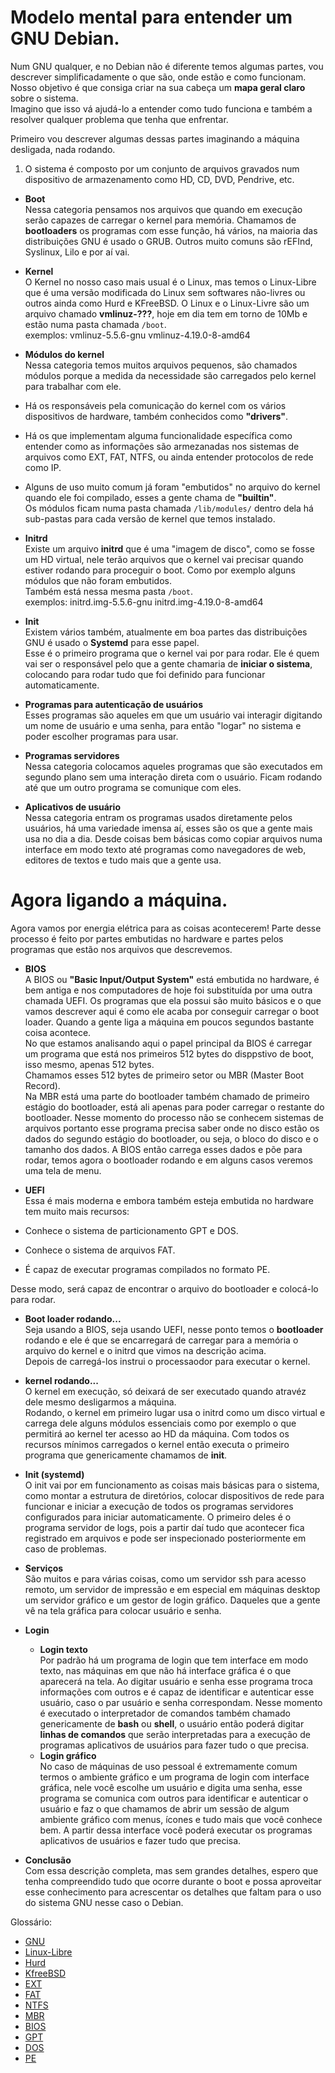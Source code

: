 # Modelo mental para entender um GNU Debian.

Num GNU qualquer, e no Debian não é diferente temos algumas partes, vou descrever simplificadamente o que são, onde estão e como funcionam.
Nosso objetivo é que consiga criar na sua cabeça um **mapa geral claro** sobre o sistema.   
Imagino que isso vá ajudá-lo a entender como tudo funciona e também a resolver qualquer problema que tenha que enfrentar.  
    
Primeiro vou descrever algumas dessas partes imaginando a máquina desligada, nada rodando.
   
1. O sistema é composto por um conjunto de arquivos gravados num dispositivo de armazenamento como HD, CD, DVD, Pendrive, etc.

- **Boot**   
Nessa categoria pensamos nos arquivos que quando em execução serão capazes de carregar o kernel para memória.
Chamamos de **bootloaders** os programas com esse função, há vários, na maioria das distribuições GNU é usado o GRUB. 
Outros muito comuns são rEFInd, Syslinux, Lilo e por aí vai.

- **Kernel**   
O Kernel no nosso caso mais usual é o Linux, mas temos o Linux-Libre que é uma versão modificada do Linux sem softwares não-livres ou outros ainda como Hurd e KFreeBSD.
O Linux e o Linux-Livre são um arquivo chamado **vmlinuz-???**, hoje em dia tem em torno de 10Mb e estão numa pasta chamada `/boot`.   
exemplos:
      vmlinuz-5.5.6-gnu
      vmlinuz-4.19.0-8-amd64

- **Módulos do kernel**   
Nessa categoria temos muitos arquivos pequenos, são chamados módulos porque a medida da necessidade são carregados pelo kernel para trabalhar com ele.
 - Há os responsáveis pela comunicação do kernel com os vários dispositivos de hardware, também conhecidos como **"drivers"**.
 - Há os que implementam alguma funcionalidade específica como entender como as informações são armezanadas nos sistemas de arquivos como EXT, FAT, NTFS, ou ainda entender protocolos de rede como IP.
 - Alguns de uso muito comum já foram "embutidos" no arquivo do kernel quando ele foi compilado, esses a gente chama de **"builtin"**.  
Os módulos ficam numa pasta chamada `/lib/modules/` dentro dela há sub-pastas para cada versão de kernel que temos instalado.


- **Initrd**   
Existe um arquivo **initrd** que é uma "imagem de disco", como se fosse um HD virtual, nele terão arquivos que o kernel vai precisar quando estiver rodando para proceguir o boot.
Como por exemplo alguns módulos que não foram embutidos.  
Também está nessa mesma pasta `/boot`.   
exemplos:
      initrd.img-5.5.6-gnu
      initrd.img-4.19.0-8-amd64

- **Init**   
Existem vários também, atualmente em boa partes das distribuições GNU é usado o **Systemd** para esse papel.  
Esse é o primeiro programa que o kernel vai por para rodar. Ele é quem vai ser o responsável pelo que a gente chamaria de **iniciar o sistema**, colocando para rodar tudo que foi definido para funcionar automaticamente.   

- **Programas para autenticação de usuários**   
Esses programas são aqueles em que um usuário vai interagir digitando um nome de usuário e uma senha, para então "logar" no sistema e poder escolher programas para usar.
 
- **Programas servidores**   
Nessa categoria colocamos aqueles programas que são executados em segundo plano sem uma interação direta com o usuário.
Ficam rodando até que um outro programa se comunique com eles.

- **Aplicativos de usuário**   
Nessa categoria entram os programas usados diretamente pelos usuários, há uma variedade imensa aí, esses são os que a gente mais usa no dia a dia.
Desde coisas bem básicas como copiar arquivos numa interface em modo texto até programas como navegadores de web, editores de textos e tudo mais que a gente usa. 

# Agora ligando a máquina.
Agora vamos por energia elétrica para as coisas acontecerem!
Parte desse processo é feito por partes embutidas no hardware e partes pelos programas que estão nos arquivos que descrevemos.

- **BIOS**   
A BIOS ou **"Basic Input/Output System"** está embutida no hardware, é bem antiga e nos computadores de hoje foi substituída por uma outra chamada UEFI.
Os programas que ela possui são muito básicos e o que vamos descrever aqui é como ele acaba por conseguir carregar o boot loader.
Quando a gente liga a máquina em poucos segundos bastante coisa acontece.   
No que estamos analisando aqui o papel principal da BIOS é carregar um programa que está nos primeiros 512 bytes do disppstivo de boot, isso mesmo, apenas 512 bytes.  
Chamamos esses 512 bytes de primeiro setor ou MBR (Master Boot Record).   
Na MBR está uma parte do bootloader também chamado de primeiro estágio do bootloader, está ali apenas para poder carregar o restante do bootloader.
Nesse momento do processo não se conhecem sistemas de arquivos portanto esse programa precisa saber onde no disco estão os dados do segundo estágio do bootloader, ou seja, o bloco do disco e o tamanho dos dados. A BIOS então carrega esses dados e põe para rodar, temos agora o bootloader rodando e em alguns casos veremos uma tela de menu.

- **UEFI**   
Essa é mais moderna e embora também esteja embutida no hardware tem muito mais recursos:   
 - Conhece o sistema de particionamento GPT e DOS.
 - Conhece o sistema de arquivos FAT.
 - É capaz de executar programas compilados no formato PE.   

 Desse modo, será capaz de encontrar o arquivo do bootloader e colocá-lo para rodar.

- **Boot loader rodando...**  
Seja usando a BIOS, seja usando UEFI, nesse ponto temos o **bootloader** rodando e ele é que se encarregará de carregar para a memória o arquivo do kernel e o initrd que vimos na descrição acima.  
Depois de carregá-los instrui o processaodor para executar o kernel.

- **kernel rodando...**  
O kernel em execução, só deixará de ser executado quando atravéz dele mesmo desligarmos a máquina.  
Rodando, o kernel em primeiro lugar usa o initrd como um disco virtual e carrega dele alguns módulos essenciais como por exemplo o que permitirá ao kernel ter acesso ao HD da máquina.
Com todos os recursos mínimos carregados o kernel então executa o primeiro programa que genericamente chamamos de **init**.

- **Init (systemd)**   
O init vai por em funcionamento as coisas mais básicas para o sistema, como montar a estrutura de diretórios, colocar dispositivos de rede para funcionar e iniciar a execução de todos os programas servidores configurados para iniciar automaticamente.
O primeiro deles é o programa servidor de logs, pois a partir daí tudo que acontecer fica registrado em arquivos e pode ser inspecionado posteriormente em caso de problemas.

- **Serviços**   
São muitos e para várias coisas, como um servidor ssh para acesso remoto, um servidor de impressão e em especial em máquinas desktop um servidor gráfico e um gestor de login gráfico. Daqueles que a gente vê na tela gráfica para colocar usuário e senha.

- **Login**  
  -  **Login texto**  
Por padrão há um programa de login que tem interface em modo texto, nas máquinas em que não há interface gráfica é o que aparecerá na tela.
Ao digitar usuário e senha esse programa troca informações com outros e é capaz de identificar e autenticar esse usuário, caso o par usuário e senha correspondam.
Nesse momento é executado o interpretador de comandos também chamado genericamente de **bash** ou **shell**, o usuário então poderá digitar **linhas de comandos** que serão interpretadas para a execução de programas aplicativos de usuários para fazer tudo o que precisa.
  - **Login gráfico**  
No caso de máquinas de uso pessoal é extremamente comum termos o ambiente gráfico e um programa de login com interface gráfica, nele você escolhe um usuário e digita uma senha, esse programa se comunica com outros para identificar e autenticar o usuário e faz o que chamamos de abrir um sessão de algum ambiente gráfico com menus, ícones e tudo mais que você conhece bem.
A partir dessa interface você poderá executar os programas aplicativos de usuários e fazer tudo que precisa.

- **Conclusão**  
Com essa descrição completa, mas sem grandes detalhes, espero que tenha compreendido tudo que ocorre durante o boot e possa aproveitar esse conhecimento para acrescentar os detalhes que faltam para o uso do sistema GNU nesse caso o Debian.

Glossário:

- [GNU](https://pt.wikipedia.org/wiki/GNU)
- [Linux-Libre](https://pt.wikipedia.org/wiki/GNU_Linux-libre)
- [Hurd](https://pt.wikipedia.org/wiki/GNU_Hurd)
- [KfreeBSD](https://wiki.debian.org/Debian_GNU/kFreeBSD)
- [EXT](https://pt.wikipedia.org/wiki/Extended_file_system)
- [FAT](https://pt.wikipedia.org/wiki/FAT32)
- [NTFS](https://pt.wikipedia.org/wiki/NTFS)
- [MBR](https://pt.wikipedia.org/wiki/Master_Boot_Record)
- [BIOS](https://pt.wikipedia.org/wiki/BIOS)
- [GPT](https://pt.wikipedia.org/wiki/Tabela_de_Parti%C3%A7%C3%A3o_GUID)
- [DOS](https://pt.wikipedia.org/wiki/Particionamento_de_disco)
- [PE](https://pt.wikipedia.org/wiki/Portable_Executable)
